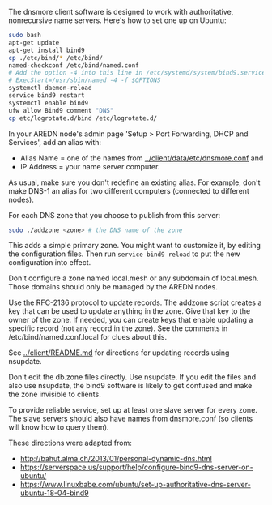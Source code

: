 The dnsmore client software is designed to work with authoritative,
nonrecursive name servers. Here's how to set one up on Ubuntu:
```bash
sudo bash
apt-get update
apt-get install bind9
cp ./etc/bind/* /etc/bind/
named-checkconf /etc/bind/named.conf
# Add the option -4 into this line in /etc/systemd/system/bind9.service:
# ExecStart=/usr/sbin/named -4 -f $OPTIONS
systemctl daemon-reload
service bind9 restart
systemctl enable bind9
ufw allow Bind9 comment "DNS"
cp etc/logrotate.d/bind /etc/logrotate.d/
```
In your AREDN node's admin page 'Setup > Port Forwarding, DHCP and Services',
add an alias with:
* Alias Name = one of the names from
  [../client/data/etc/dnsmore.conf](../client/data/etc/dnsmore.conf) and
* IP Address = your name server computer.

As usual, make sure you don't redefine an existing alias. For example,
don't make DNS-1 an alias for two different computers (connected to
different nodes).

For each DNS zone that you choose to publish from this server:
```bash
sudo ./addzone <zone> # the DNS name of the zone
```
This adds a simple primary zone. You might want to customize it, by
editing the configuration files. Then run `service bind9 reload` to
put the new configuration into effect.

Don't configure a zone named local.mesh or any subdomain of local.mesh.
Those domains should only be managed by the AREDN nodes.

Use the RFC-2136 protocol to update records. The addzone script
creates a key that can be used to update anything in the zone.
Give that key to the owner of the zone. If needed, you can create keys
that enable updating a specific record (not any record in the zone).
See the comments in /etc/bind/named.conf.local for clues about this.

See [../client/README.md](../client/README.md)
for directions for updating records using nsupdate.

Don't edit the db.zone files directly. Use nsupdate. If you edit the files
and also use nsupdate, the bind9 software is likely to get confused and
make the zone invisible to clients.

To provide reliable service, set up at least one slave server for every zone.
The slave servers should also have names from dnsmore.conf (so clients will
know how to query them).

These directions were adapted from:
* http://bahut.alma.ch/2013/01/personal-dynamic-dns.html
* https://serverspace.us/support/help/configure-bind9-dns-server-on-ubuntu/
* https://www.linuxbabe.com/ubuntu/set-up-authoritative-dns-server-ubuntu-18-04-bind9
